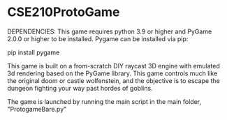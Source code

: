 # CSE210ProtoGame
DEPENDENCIES:
This game requires python 3.9 or higher and PyGame 2.0.0 or higher to be installed. Pygame can be installed via pip:


  pip install pygame
  
  
This game is built on a from-scratch DIY raycast 3D engine with emulated 3d rendering based on the PyGame library.
This game controls much like the original doom or castle wolfenstein, and the objective is to escape the dungeon fighting your way past hordes of goblins.

The game is launched by running the main script in the main folder, "ProtogameBare.py"
